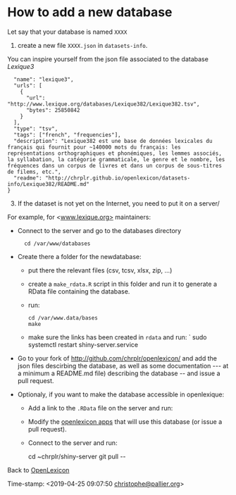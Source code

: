 # How to add a new database #

Let say that your database is named `XXXX` 

1. create a new file `XXXX.json` in `datasets-info`.

You can inspire yourself from the json file associated to the database _Lexique3_

```{json}
  "name": "lexique3",
  "urls": [
    {
      "url": "http://www.lexique.org/databases/Lexique382/Lexique382.tsv",
      "bytes": 25850842 
    }
  ],
  "type": "tsv",
  "tags": ["french", "frequencies"],
  "description": "Lexique382 est une base de données lexicales du français qui fournit pour ~140000 mots du français: les représentations orthographiques et phonémiques, les lemmes associés, la syllabation, la catégorie grammaticale, le genre et le nombre, les fréquences dans un corpus de livres et dans un corpus de sous-titres de filems, etc.",
  "readme": "http://chrplr.github.io/openlexicon/datasets-info/Lexique382/README.md"
}
```

3. If the dataset is not yet on the Internet, you need to put it on a server/

For example, for <www.lexique.org> maintainers:

* Connect to the server and go to the databases directory 

        cd /var/www/databases

* Create there a folder for the newdatabase:
   * put there the relevant files (csv, tcsv, xlsx, zip, ...)
   * create a `make_rdata.R` script in this folder and run it to generate a RData file containing the database. 
   * run:
   
         cd /var/www.data/bases
         make
         
    * make sure the links has been created in `rdata` and run:
    `
         sudo systemctl restart shiny-server.service

* Go to your fork of <http://github.com/chrplr/openlexicon/> and add the json files descirbing the database, as well as some documentation --- at a minimum a README.md file) describing the database -- and issue a pull request.

* Optionaly, if you want to make the database accessible in openlexique:
   * Add a link to the `.RData` file on the server and run:  
   
   
   * Modify the [openlexicon apps](http://github.com/chrplr/openlexicon/apps) that will use this database (or issue a pull request).
   * Connect to the server and run: 
   
        cd ~chrplr/shiny-server
        git pull
--

Back to [OpenLexicon](https://chrplr.github.com/openlexicon)


Time-stamp: <2019-04-25 09:07:50 christophe@pallier.org>
